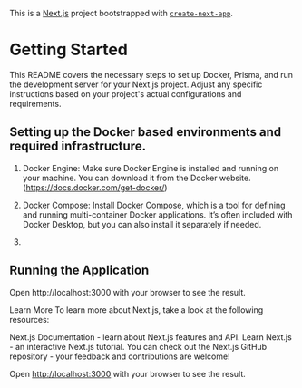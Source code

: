This is a [Next.js](https://nextjs.org/) project bootstrapped with [`create-next-app`](https://github.com/vercel/next.js/tree/canary/packages/create-next-app).

# Getting Started

This README covers the necessary steps to set up Docker, Prisma, and run the development server for your Next.js project. Adjust any specific instructions based on your project's actual configurations and requirements.
  
## Setting up the Docker based environments and required infrastructure.

1. Docker Engine: Make sure Docker Engine is installed and running on your machine. You can download it from the Docker website.(https://docs.docker.com/get-docker/)
2. Docker Compose: Install Docker Compose, which is a tool for defining and running multi-container Docker applications. It’s often included with Docker Desktop, but you can also install it separately if needed.

3. 
  

 ## Running the Application
  
  Open http://localhost:3000 with your browser to see the result.
  
  Learn More
  To learn more about Next.js, take a look at the following resources:
  
  Next.js Documentation - learn about Next.js features and API.
  Learn Next.js - an interactive Next.js tutorial.
  You can check out the Next.js GitHub repository - your feedback and contributions are welcome!
  
  Open [http://localhost:3000](http://localhost:3000) with your browser to see the result.
